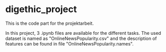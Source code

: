 # digethic_project

This is the code part for the projektarbeit. 

In this project, 3 .ipynb files are available for the different tasks. The used dataset is named as "OnlineNewsPopularity.csv" and the description of features can be found in file "OnlineNewsPopularity.names". 